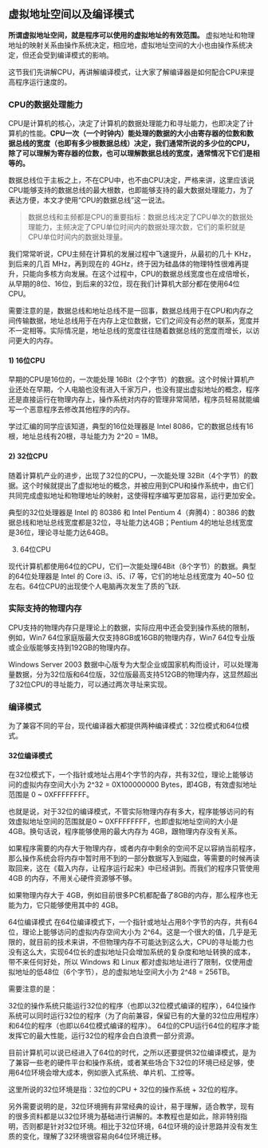 ## 虚拟地址空间以及编译模式

**所谓虚拟地址空间，就是程序可以使用的虚拟地址的有效范围。** 虚拟地址和物理地址的映射关系由操作系统决定，相应地，虚拟地址空间的大小也由操作系统决定，但还会受到编译模式的影响。

这节我们先讲解CPU，再讲解编译模式，让大家了解编译器是如何配合CPU来提高程序运行速度的。

### CPU的数据处理能力

CPU是计算机的核心，决定了计算机的数据处理能力和寻址能力，也即决定了计算机的性能。**CPU一次（一个时钟内）能处理的数据的大小由寄存器的位数和数据总线的宽度（也即有多少根数据总线）决定，我们通常所说的多少位的CPU，除了可以理解为寄存器的位数，也可以理解数据总线的宽度，通常情况下它们是相等的。**

数据总线位于主板之上，不在CPU中，也不由CPU决定，严格来讲，这里应该说CPU能够支持的数据总线的最大根数，也即能够支持的最大数据处理能力，为了表达方便，本文才使用“CPU的数据总线”这一说法。

> 数据总线和主频都是CPU的重要指标：数据总线决定了CPU单次的数据处理能力，主频决定了CPU单位时间内的数据处理次数，它们的乘积就是CPU单位时间内的数据处理量。

我们常常听说，CPU主频在计算机的发展过程中飞速提升，从最初的几十 KHz，到后来的几百 MHz，再到现在的 4GHz，终于因为硅晶体的物理特性很难再提升，只能向多核方向发展。在这个过程中，CPU的数据总线宽度也在成倍增长，从早期的8位、16位，到后来的32位，现在我们计算机大部分都在使用64位CPU。

需要注意的是，数据总线和地址总线不是一回事，数据总线用于在CPU和内存之间传输数据，地址总线用于在内存上定位数据，它们之间没有必然的联系，宽度并不一定相等。实际情况是，地址总线的宽度往往随着数据总线的宽度而增长，以访问更大的内存。

#### 1) 16位CPU

早期的CPU是16位的，一次能处理 16Bit（2个字节）的数据。这个时候计算机产业还处在早期，个人电脑也没有进入千家万户，也没有提出虚拟地址的概念，程序还是直接运行在物理内存上，操作系统对内存的管理非常简陋，程序员轻易就能编写一个恶意程序去修改其他程序的内存。

学过汇编的同学应该知道，典型的16位处理器是 Intel 8086，它的数据总线有16根，地址总线有20根，寻址能力为 2^20 = 1MB。

#### 2) 32位CPU

随着计算机产业的进步，出现了32位的CPU，一次能处理 32Bit（4个字节）的数据。这个时候就提出了虚拟地址的概念，并被应用到CPU和操作系统中，由它们共同完成虚拟地址和物理地址的映射，这使得程序编写更加容易，运行更加安全。

典型的32位处理器是 Intel 的 80386 和 Intel Pentium 4（奔腾4）：80386 的数据总线和地址总线宽度都是32位，寻址能力达4GB；Pentium 4的地址总线宽度是36位，理论寻址能力达64GB。

3) 64位CPU

现代计算机都使用64位的CPU，它们一次能处理64Bit（8个字节）的数据。典型的64位处理器是 Intel 的 Core i3、i5、i7 等，它们的地址总线宽度为 40~50 位左右。64位CPU的出现使个人电脑再次发生了质的飞跃.

### 实际支持的物理内存

CPU支持的物理内存只是理论上的数据，实际应用中还会受到操作系统的限制，例如，Win7  64位家庭版最大仅支持8GB或16GB的物理内存，Win7 64位专业版或企业版能够支持到192GB的物理内存。

Windows Server 2003 数据中心版专为大型企业或国家机构而设计，可以处理海量数据，分为32位版和64位版，32位版最高支持512GB的物理内存，这显然超出了32位CPU的寻址能力，可以通过两次寻址来实现。

### 编译模式

为了兼容不同的平台，现代编译器大都提供两种编译模式：32位模式和64位模式。

#### 32位编译模式

在32位模式下，一个指针或地址占用4个字节的内存，共有32位，理论上能够访问的虚拟内存空间大小为 2^32 = 0X100000000 Bytes，即4GB，有效虚拟地址范围是 0 ~ 0XFFFFFFFF。

也就是说，对于32位的编译模式，不管实际物理内存有多大，程序能够访问的有效虚拟地址空间的范围就是0 ~ 0XFFFFFFFF，也即虚拟地址空间的大小是 4GB。换句话说，程序能够使用的最大内存为 4GB，跟物理内存没有关系。

如果程序需要的内存大于物理内存，或者内存中剩余的空间不足以容纳当前程序，那么操作系统会将内存中暂时用不到的一部分数据写入到磁盘，等需要的时候再读取回来，这在《载入内存，让程序运行起来》中已经讲到。而我们的程序只管使用 4GB 的内存，不用关心硬件资源够不够。

如果物理内存大于 4GB，例如目前很多PC机都配备了8GB的内存，那么程序也无能为力，它只能够使用其中的 4GB。

64位编译模式
在64位编译模式下，一个指针或地址占用8个字节的内存，共有64位，理论上能够访问的虚拟内存空间大小为 2^64。这是一个很大的值，几乎是无限的，就目前的技术来讲，不但物理内存不可能达到这么大，CPU的寻址能力也没有这么大，实现64位长的虚拟地址只会增加系统的复杂度和地址转换的成本，带不来任何好处，所以 Windows 和 Linux 都对虚拟地址进行了限制，仅使用虚拟地址的低48位（6个字节），总的虚拟地址空间大小为 2^48 = 256TB。

需要注意的是：

32位的操作系统只能运行32位的程序（也即以32位模式编译的程序），64位操作系统可以同时运行32位的程序（为了向前兼容，保留已有的大量的32位应用程序）和64位的程序（也即以64位模式编译的程序）。
64位的CPU运行64位的程序才能发挥它的最大性能，运行32位的程序会白白浪费一部分资源。

目前计算机可以说已经进入了64位的时代，之所以还要提供32位编译模式，是为了兼容一些老的硬件平台和操作系统，或者某些场合下32位的环境已经足够，使用64位环境会增大成本，例如嵌入式系统、单片机、工控等。

这里所说的32位环境是指：32位的CPU + 32位的操作系统 + 32位的程序。

另外需要说明的是，32位环境拥有非常经典的设计，易于理解，适合教学，现有的很多资料都是以32位环境为基础进行讲解的。本教程也是如此，除非特别指明，否则都是针对32位环境。相比于32位环境，64位环境的设计思路并没有发生质的变化，理解了32环境很容易向64位环境迁移。
